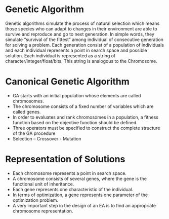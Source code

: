 # Genetic Algorithm
Genetic algorithms simulate the process of natural selection which means those species who can adapt to changes in their environment are able to survive and reproduce and go to next generation. In simple words, they simulate “survival of the fittest” among individual of consecutive generation for solving a problem. Each generation consist of a population of individuals and each individual represents a point in search space and possible solution. Each individual is represented as a string of character/integer/float/bits. This string is analogous to the Chromosome.
# Canonical Genetic Algorithm
- GA starts with an initial population whose elements are called 
chromosomes. 
-  The chromosome consists of a fixed number of variables which are 
called genes.
-  In order to evaluates and rank chromosomes in a population, a 
fitness function based on the objective function should be defined. 
-  Three operators must be specified to construct the complete 
structure of the GA procedure
- Selection – Crossover - Mutation

# Representation of Solutions
- Each chromosome represents a point in search space. 
- A chromosome consists of several genes, where the gene is the 
functional unit of inheritance. 
- Each gene represents one characteristic of the individual. 
- In terms of optimization, a gene represents one parameter of the 
optimization problem.
- A very important step in the design of an EA is to find an 
appropriate chromosome representation.

